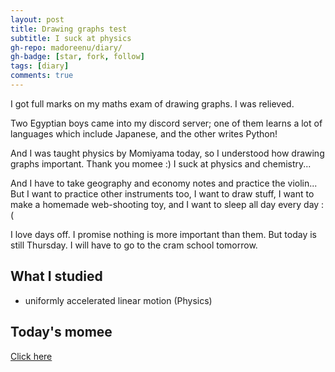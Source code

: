 ```yaml
---
layout: post
title: Drawing graphs test
subtitle: I suck at physics
gh-repo: madoreenu/diary/
gh-badge: [star, fork, follow]
tags: [diary]
comments: true
---
```

I got full marks on my maths exam of drawing graphs. I was relieved.

Two Egyptian boys came into my discord server; one of them learns a lot of languages which include Japanese, and the other writes Python!

And I was taught physics by Momiyama today, so I understood how drawing graphs important. Thank you momee :)
I suck at physics and chemistry...

And I have to take geography and economy notes and practice the violin...
But I want to practice other instruments too, I want to draw stuff, I want to make a homemade web-shooting toy, and I want to sleep all day every day :(

I love days off. I promise nothing is more important than them.
But today is still Thursday. I will have to go to the cram school tomorrow.

## What I studied
- uniformly accelerated linear motion (Physics)

## Today's momee
[Click here](https://en.momee.work/diary/2020-06-25-today/)
